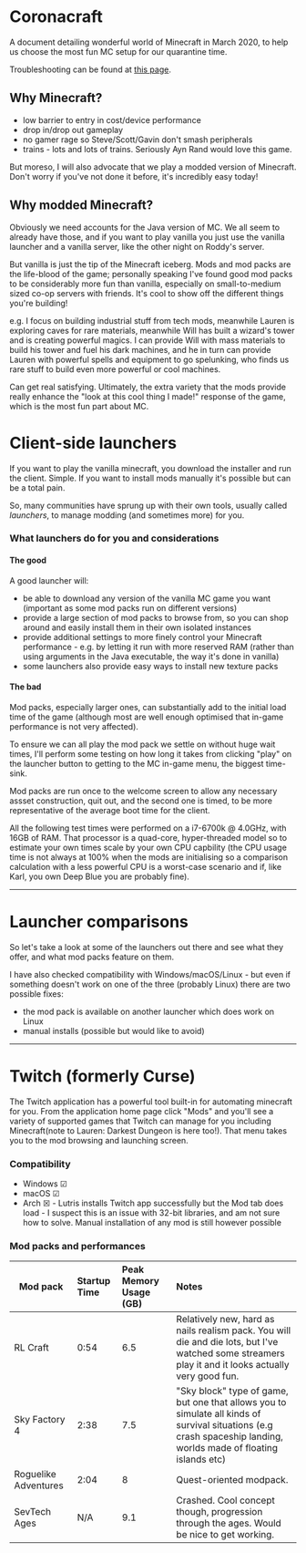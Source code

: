 # Coronacraft

A document detailing wonderful world of Minecraft in March 2020, to help us choose the most fun MC setup for our quarantine time.

Troubleshooting can be found at [this page](https://github.com/hypernormalisation/MinecraftTips/blob/master/troubleshooting.md).

## Why Minecraft?

- low barrier to entry in cost/device performance
- drop in/drop out gameplay
- no gamer rage so Steve/Scott/Gavin don't smash peripherals
- trains - lots and lots of trains. Seriously Ayn Rand would love this game.

But moreso, I will also advocate that we play a modded version of Minecraft.
Don't worry if you've not done it before, it's incredibly easy today!

## Why modded Minecraft?

Obviously we need accounts for the Java version of MC.
We all seem to already have those, and if you want to play vanilla you just use the vanilla launcher and a vanilla server, like the other night on Roddy's server.

But vanilla is just the tip of the Minecraft iceberg.
Mods and mod packs are the life-blood of the game; personally speaking I've found good mod packs to be considerably more fun than vanilla, especially on small-to-medium sized co-op servers with friends. It's cool to show off the different things you're building!

e.g. I focus on building industrial stuff from tech mods, meanwhile Lauren is exploring caves for rare materials, meanwhile Will has built a wizard's tower and is creating powerful magics.
I can provide Will with mass materials to build his tower and fuel his dark machines, and he in turn can provide Lauren with powerful spells and equipment to go spelunking, who finds us rare stuff to build even more powerful or cool machines.

Can get real satisfying. Ultimately, the extra variety that the mods provide really enhance the "look at this cool thing I made!" response of the game, which is the most fun part about MC.

# Client-side launchers

If you want to play the vanilla minecraft, you download the installer and run the client. Simple.
If you want to install mods manually it's possible but can be a total pain.

So, many communities have sprung up with their own tools, usually called *launchers*,  to manage modding (and sometimes more) for you.

### What launchers do for you and considerations

#### The good
A good launcher will:
- be able to download any version of the vanilla MC game you want (important as some mod packs run on different versions)
- provide a large section of mod packs to browse from, so you can shop around and easily install them in their own isolated instances
- provide additional settings to more finely control your Minecraft performance - e.g. by letting it run with more reserved RAM (rather than using arguments in the Java executable, the way it's done in vanilla)
- some launchers also provide easy ways to install new texture packs

#### The bad

Mod packs, especially larger ones, can substantially add to the initial load time of the game (although most are well enough optimised that in-game performance is not very affected).

To ensure we can all play the mod pack we settle on without huge wait times, I'll perform some testing on how long it takes from clicking "play" on the launcher button to getting to the MC in-game menu, the biggest time-sink.

Mod packs are run once to the welcome screen to allow any necessary assset construction, quit out, and the second one is timed, to be more representative of the average boot time for the client.

All the following test times were performed on a i7-6700k @ 4.0GHz, with 16GB of RAM. That processor is a quad-core, hyper-threaded model so to estimate your own times scale by your own CPU capbility (the CPU usage time is not always at 100% when the mods are initialising so a comparison calculation with a less powerful CPU is a worst-case scenario and if, like Karl, you own Deep Blue you are probably fine).

---
# Launcher comparisons

So let's take a look at some of the launchers out there and see what they offer, and what mod packs feature on them.

I have also checked compatibility with Windows/macOS/Linux - but even if something doesn't work on one of the three (probably Linux) there are two possible fixes:
- the mod pack is available on another launcher which does work on Linux
- manual installs (possible but would like to avoid)


---
# Twitch (formerly Curse)

The Twitch application has a powerful tool built-in for automating minecraft for you.
From the application home page click "Mods" and you'll see a variety of supported games that Twitch can manage for you including Minecraft(note to Lauren: Darkest Dungeon is here too!). That menu takes you to the mod browsing and launching screen.

### Compatibility
- Windows &#x2611; 
- macOS &#x2611; 
- Arch &#x2612; - Lutris installs Twitch app successfully but the Mod tab does load - I suspect this is an issue with 32-bit libraries, and am not sure how to solve. Manual installation of any mod is still however possible

### Mod packs and performances

Mod pack              | Startup Time | Peak Memory Usage (GB) | Notes
 -------------         |:-------------| :-- | :--
 RL Craft | 0:54 | 6.5 | Relatively new, hard as nails realism pack. You will die and die lots, but I've watched some streamers play it and it looks actually very good fun.
Sky Factory 4 | 2:38 | 7.5 | "Sky block" type of game, but one that allows you to simulate all kinds of survival situations (e.g crash spaceship landing, worlds made of floating islands etc)
Roguelike Adventures | 2:04 | 8 | Quest-oriented modpack.
SevTech Ages | N/A | 9.1 | Crashed. Cool concept though, progression through the ages. Would be nice to get working.
